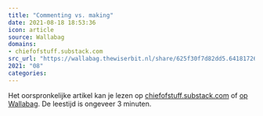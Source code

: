```yaml
---
title: "Commenting vs. making"
date: 2021-08-18 18:53:36
icon: article
source: Wallabag
domains:
- chiefofstuff.substack.com
src_url: "https://wallabag.thewiserbit.nl/share/625f30f7d82dd5.64181726"
2021: "08"
categories:
---
```

Het oorspronkelijke artikel kan je lezen op [chiefofstuff.substack.com](https://chiefofstuff.substack.com/p/commenting-vs-making) of [op Wallabag](https://wallabag.thewiserbit.nl/share/625f30f7d82dd5.64181726). De leestijd is ongeveer 3 minuten.